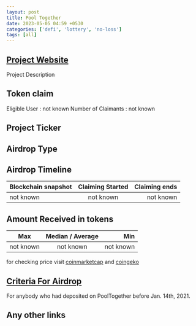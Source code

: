 ```yaml
---
layout: post
title: Pool Together
date: 2023-05-05 04:59 +0530
categories: ['defi', 'lottery', 'no-loss']
tags: [all]
---
```





## [Project Website](https://app.pooltogether.com/)

 Project Description

## Token claim

Eligible User : not known
Number of Claimants : not known

## Project Ticker

## Airdrop Type

## Airdrop Timeline

| Blockchain snapshot     | Claiming Started           | Claiming ends    |
| ----------------------- |:--------------------------:| ----------------:|
|       not known         |        not known           |   not known      |

## Amount Received in tokens

| Max        |    Median / Average  |       Min    |
| ---------- |:--------------------:| ------------:|
| not known  |     not known        |  not known   |

for checking price visit [coinmarketcap](https://coinmarketcap.com/currencies/) and [coingeko](https://www.coingecko.com/en/coins/)

## [Criteria For Airdrop](link)

For anybody who had deposited on PoolTogether before Jan. 14th, 2021.

## Any other links
